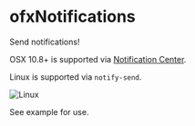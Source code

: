 ofxNotifications
================

Send notifications!

OSX 10.8+ is supported via [Notification Center](https://en.wikipedia.org/wiki/Notification_Center).

Linux is supported via `notify-send`.

![Linux](https://raw.githubusercontent.com/bakercp/ofxNotifications/master/image.png)

See example for use.
